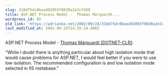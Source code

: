 ```yaml
---
slug: 318d75dc0baa492093f0030a2e3cfd50
title: ASP.NET Process Model -  Thomas Marquardt...
wordpress_id: 85
old_link: 'https://adrianba.net/2002/09/24/318d75dc0baa492093f0030a2e3cfd50/'
last_modified_at: 2002-09-24T14:35:34.000Z
---
```


ASP.NET Process Model -
[
Thomas Marquardt [DOTNET-CLR]](http://discuss.develop.com/archives/wa.exe?A2=ind0209d&L=dotnet-clr&T=0&F=&S=&P=2193):

"While I doubt there is anything particular about high isolation
mode that would cause problems for ASP.NET, I would feel better if
you were to use low isolation. The recommended configuration is
<processModel enable="true"/> and low isolation mode selected
in IIS metabase."

